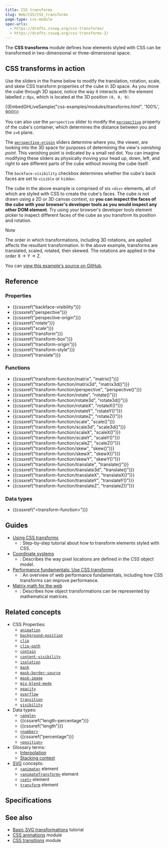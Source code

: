 ```yaml
---
title: CSS transforms
slug: Web/CSS/CSS_transforms
page-type: css-module
spec-urls:
  - https://drafts.csswg.org/css-transforms/
  - https://drafts.csswg.org/css-transforms-2/
---
```




The **CSS transforms** module defines how elements styled with CSS can be transformed in two-dimensional or three-dimensional space.

## CSS transforms in action

Use the sliders in the frame below to modify the translation, rotation, scale, and skew CSS transform properties of the cube in 3D space. As you move the cube through 3D space, notice the way it interacts with the element labelled `z:0px`, which is located at the 3D position `(0, 0, 0)`.

{{EmbedGHLiveSample("css-examples/modules/transforms.html", '100%', 900)}}

You can also use the `perspective` slider to modify the [`perspective`](/Web/CSS/perspective) property of the cube's container, which determines the distance between you and the `z=0` plane.

The [`perspective-origin`](/Web/CSS/perspective-origin) sliders determine where you, the viewer, are looking into the 3D space for purposes of determining the view's _vanishing point_. This vanishing point is indicated by a small red dot. You can imagine modifying these sliders as physically moving your head up, down, left, and right to see different parts of the cube without moving the cube itself.

The `backface-visibility` checkbox determines whether the cube's back faces are set to `visible` or `hidden`.

The cube in the above example is comprised of six `<div>` elements, all of which are styled with CSS to create the cube's faces. The cube is not drawn using a 2D or 3D canvas context, so **you can inspect the faces of the cube with your browser's developer tools as you would inspect any other DOM element**. Try using your browser's developer tools element picker to inspect different faces of the cube as you transform its position and rotation.

> [!NOTE]
> The order in which transformations, including 3D rotations, are applied affects the resultant transformation. In the above example, transforms are translated, scaled, rotated, then skewed. The rotations are applied in the order X → Y → Z.

You can [view this example's source on GitHub](https://github.com/mdn/css-examples/blob/main/modules/transforms.html).

## Reference

### Properties

- {{cssxref("backface-visibility")}}
- {{cssxref("perspective")}}
- {{cssxref("perspective-origin")}}
- {{cssxref("rotate")}}
- {{cssxref("scale")}}
- {{cssxref("transform")}}
- {{cssxref("transform-box")}}
- {{cssxref("transform-origin")}}
- {{cssxref("transform-style")}}
- {{cssxref("translate")}}

### Functions

- {{cssxref("transform-function/matrix", "matrix()")}}
- {{cssxref("transform-function/matrix3d", "matrix3d()")}}
- {{cssxref("transform-function/perspective", "perspective()")}}
- {{cssxref("transform-function/rotate", "rotate()")}}
- {{cssxref("transform-function/rotate3d", "rotate3d()")}}
- {{cssxref("transform-function/rotateX", "rotateX()")}}
- {{cssxref("transform-function/rotateY", "rotateY()")}}
- {{cssxref("transform-function/rotateZ", "rotateZ()")}}
- {{cssxref("transform-function/scale", "scale()")}}
- {{cssxref("transform-function/scale3d", "scale3d()")}}
- {{cssxref("transform-function/scaleX", "scaleX()")}}
- {{cssxref("transform-function/scaleY", "scaleY()")}}
- {{cssxref("transform-function/scaleZ", "scaleZ()")}}
- {{cssxref("transform-function/skew", "skew()")}}
- {{cssxref("transform-function/skewX", "skewX()")}}
- {{cssxref("transform-function/skewY", "skewY()")}}
- {{cssxref("transform-function/translate", "translate()")}}
- {{cssxref("transform-function/translate3d", "translate()")}}
- {{cssxref("transform-function/translateX", "translateX()")}}
- {{cssxref("transform-function/translateY", "translateY()")}}
- {{cssxref("transform-function/translateZ", "translateZ()")}}

### Data types

- {{cssxref("&lt;transform-function&gt;")}}

## Guides

- [Using CSS transforms](/Web/CSS/CSS_transforms/Using_CSS_transforms)
  - : Step-by-step tutorial about how to transform elements styled with CSS.
- [Coordinate systems](/Web/CSS/CSSOM_view/Coordinate_systems)
  - : Describes the way pixel locations are defined in the CSS object model.
- [Performance fundamentals: Use CSS transforms](/Web/Performance/Fundamentals#use_css_transforms)
  - : An overview of web performance fundamentals, including how CSS transforms can improve performance.
- [Matrix math for the web](/Web/API/WebGL_API/Matrix_math_for_the_web)
  - : Describes how object transformations can be represented by mathematical matrices.

## Related concepts

- CSS Properties:
  - [`animation`](/Web/CSS/animation)
  - [`background-position`](/Web/CSS/background-position)
  - [`clip`](/Web/CSS/clip)
  - [`clip-path`](/Web/CSS/clip-path)
  - [`contain`](/Web/CSS/contain)
  - [`content-visibility`](/Web/CSS/content-visibility)
  - [`isolation`](/Web/CSS/isolation)
  - [`mask`](/Web/CSS/mask)
  - [`mask-border-source`](/Web/CSS/mask-border-source)
  - [`mask-image`](/Web/CSS/mask-image)
  - [`mix-blend-mode`](/Web/CSS/mix-blend-mode)
  - [`opacity`](/Web/CSS/opacity)
  - [`overflow`](/Web/CSS/overflow)
  - [`transition`](/Web/CSS/transition)
  - [`visibility`](/Web/CSS/visibility)
- Data types:
  - [`<angle>`](/Web/CSS/angle)
  - {{cssxref("length-percentage")}}
  - {{cssxref("length")}}
  - [`<number>`](/Web/CSS/number)
  - {{cssxref("percentage")}}
  - [`<position>`](/Web/CSS/position_value)
- Glossary terms:
  - [Interpolation](/Glossary/Interpolation)
  - [Stacking context](/Glossary/Stacking_context)
- [SVG](/Web/SVG) concepts:
  - [`<animate>`](/Web/SVG/Element/animate) element
  - [`<animateTransform>`](/Web/SVG/Element/animateTransform) element
  - [`<set>`](/Web/SVG/Element/set) element
  - [`transform`](/Web/SVG/Attribute/transform) element

## Specifications



## See also

- [Basic SVG transformations](/Web/SVG/Tutorial/Basic_Transformations) tutorial
- [CSS animations](/Web/CSS/CSS_animations) module
- [CSS transitions](/Web/CSS/CSS_transitions) module
